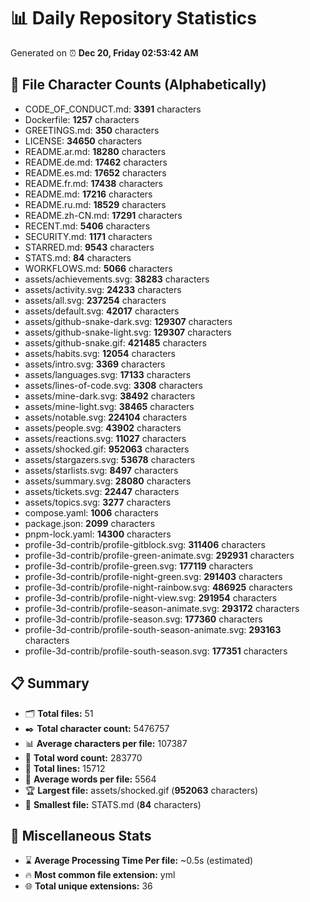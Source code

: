 # 📊 Daily Repository Statistics
Generated on ⏰ **Dec 20, Friday 02:53:42 AM**

## 📂 File Character Counts (Alphabetically)
- CODE_OF_CONDUCT.md: **3391** characters
- Dockerfile: **1257** characters
- GREETINGS.md: **350** characters
- LICENSE: **34650** characters
- README.ar.md: **18280** characters
- README.de.md: **17462** characters
- README.es.md: **17652** characters
- README.fr.md: **17438** characters
- README.md: **17216** characters
- README.ru.md: **18529** characters
- README.zh-CN.md: **17291** characters
- RECENT.md: **5406** characters
- SECURITY.md: **1171** characters
- STARRED.md: **9543** characters
- STATS.md: **84** characters
- WORKFLOWS.md: **5066** characters
- assets/achievements.svg: **38283** characters
- assets/activity.svg: **24233** characters
- assets/all.svg: **237254** characters
- assets/default.svg: **42017** characters
- assets/github-snake-dark.svg: **129307** characters
- assets/github-snake-light.svg: **129307** characters
- assets/github-snake.gif: **421485** characters
- assets/habits.svg: **12054** characters
- assets/intro.svg: **3369** characters
- assets/languages.svg: **17133** characters
- assets/lines-of-code.svg: **3308** characters
- assets/mine-dark.svg: **38492** characters
- assets/mine-light.svg: **38465** characters
- assets/notable.svg: **224104** characters
- assets/people.svg: **43902** characters
- assets/reactions.svg: **11027** characters
- assets/shocked.gif: **952063** characters
- assets/stargazers.svg: **53678** characters
- assets/starlists.svg: **8497** characters
- assets/summary.svg: **28080** characters
- assets/tickets.svg: **22447** characters
- assets/topics.svg: **3277** characters
- compose.yaml: **1006** characters
- package.json: **2099** characters
- pnpm-lock.yaml: **14300** characters
- profile-3d-contrib/profile-gitblock.svg: **311406** characters
- profile-3d-contrib/profile-green-animate.svg: **292931** characters
- profile-3d-contrib/profile-green.svg: **177119** characters
- profile-3d-contrib/profile-night-green.svg: **291403** characters
- profile-3d-contrib/profile-night-rainbow.svg: **486925** characters
- profile-3d-contrib/profile-night-view.svg: **291954** characters
- profile-3d-contrib/profile-season-animate.svg: **293172** characters
- profile-3d-contrib/profile-season.svg: **177360** characters
- profile-3d-contrib/profile-south-season-animate.svg: **293163** characters
- profile-3d-contrib/profile-south-season.svg: **177351** characters

## 📋 Summary
- 🗂️ **Total files:** 51
- ✒️ **Total character count:** 5476757
- 📊 **Average characters per file:** 107387
- 📝 **Total word count:** 283770
- 🧾 **Total lines:** 15712
- 📐 **Average words per file:** 5564
- 🏆 **Largest file:** assets/shocked.gif (**952063** characters)
- 🥉 **Smallest file:** STATS.md (**84** characters)

## 🌟 Miscellaneous Stats
- ⌛ **Average Processing Time Per file:** ~0.5s (estimated)
- 🔥 **Most common file extension:** yml
- 🌐 **Total unique extensions:** 36
